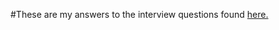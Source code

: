 #These are my answers to the interview questions found [here.](https://github.com/h5bp/Front-end-Developer-Interview-Questions)